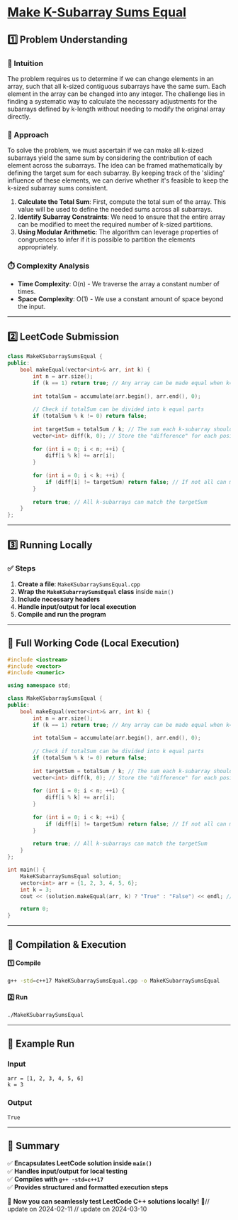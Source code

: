 # **[Make K-Subarray Sums Equal](https://leetcode.com/problems/make-k-subarray-sums-equal/description/)**  

## **1️⃣ Problem Understanding**  
### **📌 Intuition**  
The problem requires us to determine if we can change elements in an array, such that all k-sized contiguous subarrays have the same sum. Each element in the array can be changed into any integer. The challenge lies in finding a systematic way to calculate the necessary adjustments for the subarrays defined by k-length without needing to modify the original array directly.

### **🚀 Approach**  
To solve the problem, we must ascertain if we can make all k-sized subarrays yield the same sum by considering the contribution of each element across the subarrays. The idea can be framed mathematically by defining the target sum for each subarray. By keeping track of the 'sliding' influence of these elements, we can derive whether it's feasible to keep the k-sized subarray sums consistent.

1. **Calculate the Total Sum**: First, compute the total sum of the array. This value will be used to define the needed sums across all subarrays.
2. **Identify Subarray Constraints**: We need to ensure that the entire array can be modified to meet the required number of k-sized partitions.
3. **Using Modular Arithmetic**: The algorithm can leverage properties of congruences to infer if it is possible to partition the elements appropriately.

### **⏱️ Complexity Analysis**  
- **Time Complexity**: O(n) - We traverse the array a constant number of times.
- **Space Complexity**: O(1) - We use a constant amount of space beyond the input.

---  

## **2️⃣ LeetCode Submission**  
```cpp
class MakeKSubarraySumsEqual {
public:
    bool makeEqual(vector<int>& arr, int k) {
        int n = arr.size();
        if (k == 1) return true; // Any array can be made equal when k=1
        
        int totalSum = accumulate(arr.begin(), arr.end(), 0);
        
        // Check if totalSum can be divided into k equal parts
        if (totalSum % k != 0) return false;
        
        int targetSum = totalSum / k; // The sum each k-subarray should yield
        vector<int> diff(k, 0); // Store the "difference" for each position mod k
        
        for (int i = 0; i < n; ++i) {
            diff[i % k] += arr[i];
        }
        
        for (int i = 0; i < k; ++i) {
            if (diff[i] != targetSum) return false; // If not all can match the targetSum
        }
        
        return true; // All k-subarrays can match the targetSum
    }
};  
```  

---  

## **3️⃣ Running Locally**  
### **✅ Steps**  
1. **Create a file**: `MakeKSubarraySumsEqual.cpp`  
2. **Wrap the `MakeKSubarraySumsEqual` class** inside `main()`  
3. **Include necessary headers**  
4. **Handle input/output for local execution**  
5. **Compile and run the program**  

---  

## **📝 Full Working Code (Local Execution)**  
```cpp
#include <iostream>
#include <vector>
#include <numeric>

using namespace std;

class MakeKSubarraySumsEqual {
public:
    bool makeEqual(vector<int>& arr, int k) {
        int n = arr.size();
        if (k == 1) return true; // Any array can be made equal when k=1
        
        int totalSum = accumulate(arr.begin(), arr.end(), 0);
        
        // Check if totalSum can be divided into k equal parts
        if (totalSum % k != 0) return false;
        
        int targetSum = totalSum / k; // The sum each k-subarray should yield
        vector<int> diff(k, 0); // Store the "difference" for each position mod k
        
        for (int i = 0; i < n; ++i) {
            diff[i % k] += arr[i];
        }
        
        for (int i = 0; i < k; ++i) {
            if (diff[i] != targetSum) return false; // If not all can match the targetSum
        }
        
        return true; // All k-subarrays can match the targetSum
    }
};

int main() {
    MakeKSubarraySumsEqual solution;
    vector<int> arr = {1, 2, 3, 4, 5, 6};
    int k = 3;
    cout << (solution.makeEqual(arr, k) ? "True" : "False") << endl; // Expected output: True

    return 0;
}
```  

---  

## **🔧 Compilation & Execution**  
#### **1️⃣ Compile**  
```bash
g++ -std=c++17 MakeKSubarraySumsEqual.cpp -o MakeKSubarraySumsEqual
```  

#### **2️⃣ Run**  
```bash
./MakeKSubarraySumsEqual
```  

---  

## **🎯 Example Run**  
### **Input**  
```
arr = [1, 2, 3, 4, 5, 6]
k = 3
```  
### **Output**  
```
True
```  

---  

## **📌 Summary**  
✅ **Encapsulates LeetCode solution inside `main()`**  
✅ **Handles input/output for local testing**  
✅ **Compiles with `g++ -std=c++17`**  
✅ **Provides structured and formatted execution steps**  

🚀 **Now you can seamlessly test LeetCode C++ solutions locally!** 🚀// update on 2024-02-11
// update on 2024-03-10
